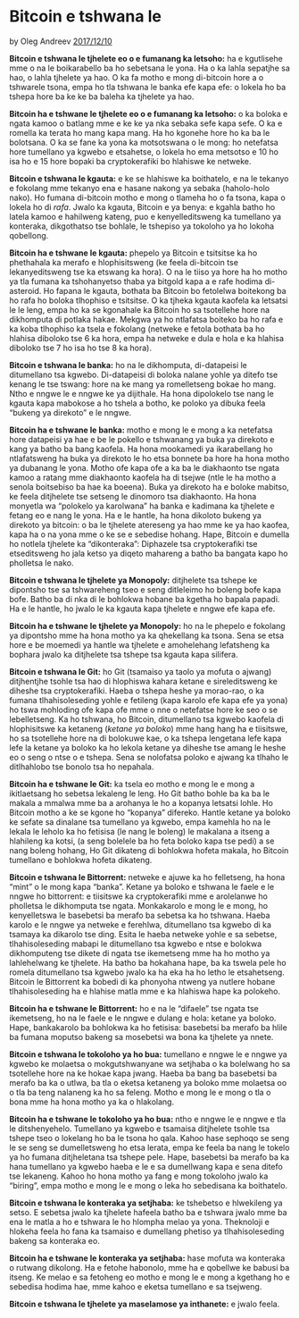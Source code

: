 # Bitcoin e tshwana le

by Oleg Andreev [2017/12/10](https://oleganza.com/all/bitcoin-is-like/)

<LanguageDropdown/>

**Bitcoin e tshwana le tjhelete eo o e fumanang ka letsoho:** ha e kgutlisehe mme o na le boikarabello ba ho sebetsana le yona. Ha o ka lahla sepatjhe sa hao, o lahla tjhelete ya hao. O ka fa motho e mong di-bitcoin hore a o tshwarele tsona, empa ho tla tshwana le banka efe kapa efe: o lokela ho ba tshepa hore ba ke ke ba baleha ka tjhelete ya hao.

**Bitcoin ha e tshwane le tjhelete eo o e fumanang ka letsoho:** o ka boloka e ngata kamoo o batlang mme e ke ke ya nka sebaka sefe kapa sefe. O ka e romella ka terata ho mang kapa mang. Ha ho kgonehe hore ho ka ba le bolotsana. O ka se fane ka yona ka motsotswana o le mong: ho netefatsa hore tumellano ya kgwebo e etsahetse, o lokela ho ema metsotso e 10 ho isa ho e 15 hore bopaki ba cryptokerafiki bo hlahiswe ke netweke.

**Bitcoin e tshwana le kgauta:** e ke se hlahiswe ka boithatelo, e na le tekanyo e fokolang mme tekanyo ena e hasane nakong ya sebaka (haholo-holo nako). Ho fumana di-bitcoin motho e mong o tlameha ho o fa tsona, kapa o lokela ho di *rafa*. Jwalo ka kgauta, Bitcoin e ya benya: e kgahla batho ho latela kamoo e hahilweng kateng, puo e kenyelleditsweng ka tumellano ya konteraka, dikgothatso tse bohlale, le tshepiso ya tokoloho ya ho lokoha qobellong.

**Bitcoin ha e tshwane le kgauta:** phepelo ya Bitcoin e tsitsitse ka ho phethahala ka merafo e hlophisitsweng (ke feela di-bitcoin tse lekanyeditsweng tse ka etswang ka hora). O na le tiiso ya hore ha ho motho ya tla fumana ka tshohanyetso thaba ya bitgold kapa a e rafe hodima di-asteroid. Ho fapana le kgauta, bothata ba Bitcoin bo fetolelwa boitekong ba ho rafa ho boloka tlhophiso e tsitsitse. O ka tjheka kgauta kaofela ka letsatsi le le leng, empa ho ka se kgonahale ka Bitcoin ho sa tsotellehe hore na dikhomputa di potlaka hakae. Mekgwa ya ho ntlafatsa boiteko ba ho rafa e ka koba tlhophiso ka tsela e fokolang (netweke e fetola bothata ba ho hlahisa diboloko tse 6 ka hora, empa ha netweke e dula e hola e ka hlahisa diboloko tse 7 ho isa ho tse 8 ka hora).

**Bitcoin e tshwana le banka:** ho na le dikhomputa, di-datapeisi le ditumellano tsa kgwebo. Di-datapeisi di boloka nalane yohle ya ditefo tse kenang le tse tswang: hore na ke mang ya romelletseng bokae ho mang. Ntho e nngwe le e nngwe ke ya dijithale. Ha hona dipolokelo tse nang le kgauta kapa mabokose a ho tshela a botho, ke poloko ya dibuka feela “bukeng ya direkoto” e le nngwe.

**Bitcoin ha e tshwane le banka:** motho e mong le e mong a ka netefatsa hore datapeisi ya hae e be le pokello e tshwanang ya buka ya direkoto e kang ya batho ba bang kaofela. Ha hona mookamedi ya ikarabellang ho ntlafatsweng ha buka ya direkoto le ho etsa bonnete ba hore ha hona motho ya dubanang le yona. Motho ofe kapa ofe a ka ba le diakhaonto tse ngata kamoo a ratang mme diakhaonto kaofela ha di tsejwe (ntle le ha motho a senola boitsebiso ba hae ka boeena). Buka ya direkoto ha e boloke mabitso, ke feela ditjhelete tse setseng le dinomoro tsa diakhaonto. Ha hona monyetla wa “polokelo ya karolwana” ha banka e kadimana ka tjhelete e fetang eo e nang le yona. Ha e le hantle, ha hona dikoloto bukeng ya direkoto ya bitcoin: o ba le tjhelete atereseng ya hao mme ke ya hao kaofea, kapa ha o na yona mme o ke se e sebedise hohang. Hape, Bitcoin e dumella ho notlela tjhelete ka “dikonteraka”: Diphazele tsa cryptokerafiki tse etseditsweng ho jala ketso ya diqeto mahareng a batho ba bangata kapo ho pholletsa le nako.

**Bitcoin e tshwana le tjhelete ya Monopoly:** ditjhelete tsa tshepe ke dipontsho tse sa tshwareheng tseo e seng ditleleimo ho boleng bofe kapa bofe. Batho ba di nka di le bohlokwa hobane ba kgetha ho bapala papadi. Ha e le hantle, ho jwalo le ka kgauta kapa tjhelete e nngwe efe kapa efe.

**Bitcoin ha e tshwane le tjhelete ya Monopoly:** ho na le phepelo e fokolang ya dipontsho mme ha hona motho ya ka qhekellang ka tsona. Sena se etsa hore e be moemedi ya hantle wa tjhelete e amohelehang lefatsheng ka bophara jwalo ka ditjhelete tsa tshepe tsa kgauta kapa silifera.

**Bitcoin e tshwana le Git:** ho Git (tsamaiso ya taolo ya mofuta o ajwang) ditjhentjhe tsohle tsa hao di hlophiswa kahara ketane e sireleditsweng ke diheshe tsa cryptokerafiki. Haeba o tshepa heshe ya morao-rao, o ka fumana tlhahisoleseding yohle e fetileng (kapa karolo efe kapa efe ya yona) ho tswa mohloding ofe kapa ofe mme o nne o netefatse hore ke seo o se lebelletseng. Ka ho tshwana, ho Bitcoin, ditumellano tsa kgwebo kaofela di hlophisitswe ka ketaneng (*ketane ya boloko*) mme hang hang ha e tiisitswe, ho sa tsotellehe hore na di bolokuwe kae, o ka tshepa lengetana lefe kapa lefe la ketane ya boloko ka ho lekola ketane ya diheshe tse amang le heshe eo o seng o ntse o e tshepa. Sena se nolofatsa poloko e ajwang ka tlhaho le ditlhahlobo tse bonolo tsa ho nepahala.

**Bitcoin ha e tshwane le Git:** ka tsela eo motho e mong le e mong a ikitlaetsang ho sebetsa lekaleng le leng. Ho Git batho bohle ba ka ba le makala a mmalwa mme ba a arohanya le ho a kopanya letsatsi lohle. Ho Bitcoin motho a ke se kgone ho “kopanya” difereko. Hantle ketane ya boloko ke sefate sa dinalane tsa tumellano ya kgwebo, empa kamehla ho na le lekala le leholo ka ho fetisisa (le nang le boleng) le makalana a itseng a hlahileng ka kotsi, (a seng bolelele ba ho feta boloko kapa tse pedi) a se nang boleng hohang, Ho Git dikateng di bohlokwa hofeta makala, ho Bitcoin tumellano e bohlokwa hofeta dikateng.

**Bitcoin e tshwana le Bittorrent:** netweke e ajuwe ka ho felletseng, ha hona “mint” o le mong kapa “banka”. Ketane ya boloko e tshwana le faele e le nngwe ho bittorrent: e tiisitswe ka cryptokerafiki mme e arolelanwe ho pholletsa le dikhomputa tse ngata. Monkakarolo e mong le e mong, ho kenyelletswa le basebetsi ba merafo ba sebetsa ka ho tshwana. Haeba karolo e le nngwe ya netweke e ferehlwa, ditumellano tsa kgwebo di ka tsamaya ka dikarolo tse ding. Esita le haeba netweke yohle e sa sebetse, tlhahisoleseding mabapi le ditumellano tsa kgwebo e ntse e bolokwa dikhomputeng tse dikete di ngata tse ikemetseng mme ha ho motho ya lahlehelwang ke tjhelete. Ha batho ba hokahana hape, ba ka tswela pele ho romela ditumellano tsa kgwebo jwalo ka ha eka ha ho letho le etsahetseng. Bitcoin le Bittorrent ka bobedi di ka phonyoha ntweng ya nutlere hobane tlhahisoleseding ha e hlahise matla mme e ka hlahiswa hape ka polokeho.

**Bitcoin ha e tshwane le Bittorrent:** ho e na le “difaele” tse ngata tse ikemetseng, ho na le faele e le nngwe e dulang e hola: ketane ya boloko. Hape, bankakarolo ba bohlokwa ka ho fetisisa: basebetsi ba merafo ba hlile ba fumana moputso bakeng sa mosebetsi wa bona ka tjhelete ya nnete. 

**Bitcoin e tshwana le tokoloho ya ho bua:** tumellano e nngwe le e nngwe ya kgwebo ke molaetsa o mokgutshwanyane wa setjhaba o ka bolelwang ho sa tsotellehe hore na ke hokae kapa jwang. Haeba ba bang ba basebetsi ba merafo ba ka o utlwa, ba tla o eketsa ketaneng ya boloko mme molaetsa oo o tla ba teng nalaneng ka ho sa feleng. Motho e mong le e mong o tla o bona mme ha hona motho ya ka o hlakolang.

**Bitcoin ha e tshwane le tokoloho ya ho bua:** ntho e nngwe le e nngwe e tla le ditshenyehelo. Tumellano ya kgwebo e tsamaisa ditjhelete tsohle tsa tshepe tseo o lokelang ho ba le tsona ho qala. Kahoo hase sephoqo se seng le se seng se dumelletsweng ho etsa lerata, empa ke feela ba nang le tokelo ya ho fumana ditjheletana tsa tshepe pele. Hape, basebetsi ba merafo ba ka hana tumellano ya kgwebo haeba e le e sa dumellwang kapa e sena ditefo tse lekaneng. Kahoo ho hona motho ya fang e mong tokoloho jwalo ka “biring”, empa motho e mong le e mong o leka ho sebedisana ka boithatelo.

**Bitcoin e tshwana le konteraka ya setjhaba:** ke tshebetso e hlwekileng ya setso. E sebetsa jwalo ka tjhelete hafeela batho ba e tshwara jwalo mme ba ena le matla a ho e tshwara le ho hlompha melao ya yona. Theknoloji e hlokeha feela ho fana ka tsamaiso e dumellang phetiso ya tlhahisoleseding bakeng sa konteraka eo.

**Bitcoin ha e tshwane le konteraka ya setjhaba:** hase mofuta wa konteraka o rutwang dikolong. Ha e fetohe habonolo, mme ha e qobellwe ke babusi ba itseng. Ke melao e sa fetoheng eo motho e mong le e mong a kgethang ho e sebedisa hodima hae, mme kahoo e eketsa tumellano e sa tsejweng.

**Bitcoin e tshwana le tjhelete ya maselamose ya inthanete:** e jwalo feela.